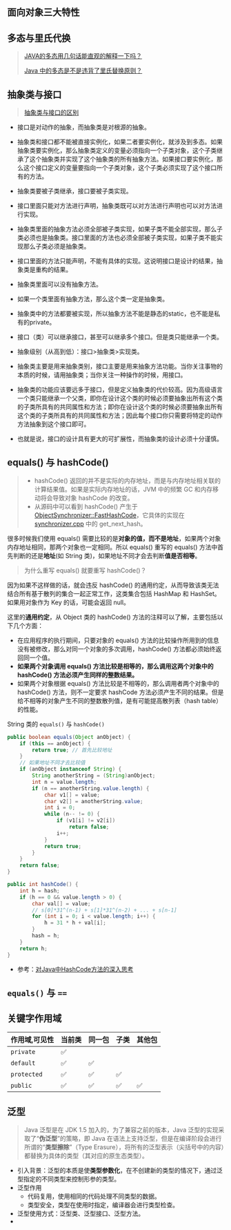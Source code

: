 ## 面向对象三大特性

## 多态与里氏代换

> [JAVA的多态用几句话能直观的解释一下吗？](https://www.zhihu.com/question/30082151)
>
> [Java 中的多态是不是违背了里氏替换原则？](https://www.zhihu.com/question/27191817)

## 抽象类与接口

> [抽象类与接口的区别](https://www.zhihu.com/question/20149818)

* 接口是对动作的抽象，而抽象类是对根源的抽象。

* 抽象类和接口都不能被直接实例化，如果二者要实例化，就涉及到多态。如果抽象类要实例化，那么抽象类定义的变量必须指向一个子类对象，这个子类继承了这个抽象类并实现了这个抽象类的所有抽象方法。如果接口要实例化，那么这个接口定义的变量要指向一个子类对象，这个子类必须实现了这个接口所有的方法。
* 抽象类要被子类继承，接口要被子类实现。
* 接口里面只能对方法进行声明，抽象类既可以对方法进行声明也可以对方法进行实现。
* 抽象类里面的抽象方法必须全部被子类实现，如果子类不能全部实现，那么子类必须也是抽象类。接口里面的方法也必须全部被子类实现，如果子类不能实现那么子类必须是抽象类。
* 接口里面的方法只能声明，不能有具体的实现。这说明接口是设计的结果，抽象类是重构的结果。
* 抽象类里面可以没有抽象方法。
* 如果一个类里面有抽象方法，那么这个类一定是抽象类。
* 抽象类中的方法都要被实现，所以抽象方法不能是静态的static，也不能是私有的private。
* 接口（类）可以继承接口，甚至可以继承多个接口。但是类只能继承一个类。
* 抽象级别（从高到低）：接口>抽象类>实现类。
* 抽象类主要是用来抽象类别，接口主要是用来抽象方法功能。当你关注事物的本质的时候，请用抽象类；当你关注一种操作的时候，用接口。
* 抽象类的功能应该要远多于接口，但是定义抽象类的代价较高。因为高级语言一个类只能继承一个父类，即你在设计这个类的时候必须要抽象出所有这个类的子类所具有的共同属性和方法；即你在设计这个类的时候必须要抽象出所有这个类的子类所具有的共同属性和方法；因此每个接口你只需要将特定的动作方法抽象到这个接口即可。
* 也就是说，接口的设计具有更大的可扩展性，而抽象类的设计必须十分谨慎。

## equals() 与 hashCode()

> - hashCode() 返回的并不是实际的内存地址，而是与内存地址相关联的计算结果值。如果是实际内存地址的话，JVM 中的频繁 GC 和内存移动将会导致对象 hashCode 的改变。
> - 从源码中可以看到 hashCode() 产生于 [ObjectSynchronizer::FastHashCode](http://hg.openjdk.java.net/jdk8/jdk8/hotspot/file/87ee5ee27509/src/share/vm/runtime/synchronizer.cpp)，它具体的实现在 [synchronizer.cpp](http://hg.openjdk.java.net/jdk8/jdk8/hotspot/file/87ee5ee27509/src/share/vm/runtime/synchronizer.cpp) 中的 get_next_hash。

很多时候我们使用 equals() 需要比较的是**对象的值，而不是地址**，如果两个对象内存地址相同，那两个对象也一定相同。所以 equals() 重写的 equals() 方法中首先判断的还是**地址**(如 String 类)，如果地址不同才会去判断**值是否相等**。

> 为什么重写 equals() 就要重写 hashCode()？

因为如果不这样做的话，就会违反 hashCode() 的通用约定，从而导致该类无法结合所有基于散列的集合一起正常工作，这类集合包括 HashMap 和 HashSet。如果用对象作为 Key 的话，可能会返回 null。

这里的**通用约定**，从 Object 类的 hashCode() 方法的注释可以了解，主要包括以下几个方面：

- 在应用程序的执行期间，只要对象的 equals() 方法的比较操作所用到的信息没有被修改，那么对同一个对象的多次调用，hashCode() 方法都必须始终返回同一个值。
- **如果两个对象调用 equals() 方法比较是相等的，那么调用这两个对象中的 hashCode() 方法必须产生同样的整数结果。**
- 如果两个对象根据 equals() 方法比较是不相等的，那么调用者两个对象中的 hashCode() 方法，则不一定要求 hashCode 方法必须产生不同的结果。但是给不相等的对象产生不同的整数散列值，是有可能提高散列表（hash table）的性能。

String 类的 `equals()` 与 `hashCode()`

```java
public boolean equals(Object anObject) {
    if (this == anObject) {
        return true; // 首先比较地址
    }
    // 如果地址不同才去比较值
    if (anObject instanceof String) {
        String anotherString = (String)anObject;
        int n = value.length;
        if (n == anotherString.value.length) {
            char v1[] = value;
            char v2[] = anotherString.value;
            int i = 0;
            while (n-- != 0) {
                if (v1[i] != v2[i])
                    return false;
                i++;
            }
            return true;
        }
    }
    return false;
}

public int hashCode() {
    int h = hash;
    if (h == 0 && value.length > 0) {
        char val[] = value;
		// s[0]*31^(n-1) + s[1]*31^(n-2) + ... + s[n-1]
        for (int i = 0; i < value.length; i++) {
            h = 31 * h + val[i];
        }
        hash = h;
    }
    return h;
}
```

- 参考：[对Java中HashCode方法的深入思考](https://juejin.im/post/6844903910839156743)

## `equals()` 与 `==`

## 关键字作用域

| 作用域,可见性 | 当前类 | 同一包 | 子类 | 其他包 |
| ------------- | ------ | ------ | ---- | ------ |
| `private`     | ✅      |        |      |        |
| `default`     | ✅      | ✅      |      |        |
| `protected`   | ✅      | ✅      | ✅    |        |
| `public`      | ✅      | ✅      | ✅    | ✅      |

## 泛型

> Java 泛型是在 JDK 1.5 加入的，为了兼容之前的版本，Java 泛型的实现采取了“**伪泛型**”的策略，即 Java 在语法上支持泛型，但是在编译阶段会进行所谓的“**类型擦除**”（Type Erasure），将所有的泛型表示（尖括号中的内容）都替换为具体的类型（其对应的原生态类型）。

- 引入背景：泛型的本质是使**类型参数化**，在不创建新的类型的情况下，通过泛型指定的不同类型来控制形参的类型。
- 泛型作用
    - 代码复用，使用相同的代码处理不同类型的数据。
    - 类型安全，类型在使用时指定，编译器会进行类型检查。
- 泛型使用方式：泛型类、泛型接口、泛型方法。
- 
